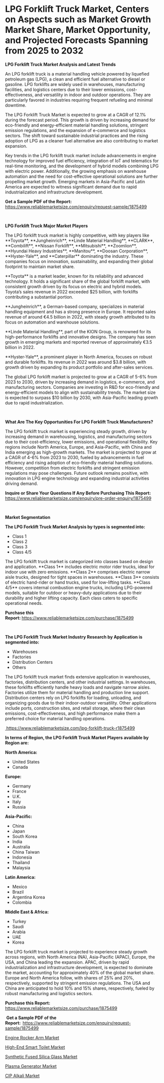 <p><h1>LPG Forklift Truck Market, Centers on Aspects such as Market Growth Market Share, Market Opportunity, and Projected Forecasts Spanning from 2025 to 2032</h1></p><p><strong>LPG Forklift Truck Market Analysis and Latest Trends</strong></p>
<p><p>An LPG forklift truck is a material handling vehicle powered by liquefied petroleum gas (LPG), a clean and efficient fuel alternative to diesel or gasoline. LPG forklifts are widely used in warehouses, manufacturing facilities, and logistics centers due to their lower emissions, cost-effectiveness, and versatility in indoor and outdoor operations. They are particularly favored in industries requiring frequent refueling and minimal downtime.</p><p>The LPG Forklift Truck Market is expected to grow at a CAGR of 12.1% during the forecast period. This growth is driven by increasing demand for eco-friendly and energy-efficient material handling solutions, stringent emission regulations, and the expansion of e-commerce and logistics sectors. The shift toward sustainable industrial practices and the rising adoption of LPG as a cleaner fuel alternative are also contributing to market expansion.</p><p>Key trends in the LPG forklift truck market include advancements in engine technology for improved fuel efficiency, integration of IoT and telematics for real-time monitoring, and the development of hybrid models combining LPG with electric power. Additionally, the growing emphasis on warehouse automation and the need for cost-effective operational solutions are further propelling market growth. Emerging markets in Asia-Pacific and Latin America are expected to witness significant demand due to rapid industrialization and infrastructure development.</p></p>
<p><strong>Get a Sample PDF of the Report:&nbsp;</strong> <a href="https://www.reliablemarketsize.com/enquiry/request-sample/1875499?utm_campaign=1833&utm_medium=2&utm_source=Github&utm_content=ia&utm_term=22012025&utm_id=lpg-forklift-truck">https://www.reliablemarketsize.com/enquiry/request-sample/1875499</a></p>
<p>&nbsp;</p>
<p><strong>LPG Forklift Truck Major Market Players</strong></p>
<p><p>The LPG forklift truck market is highly competitive, with key players like **Toyota**, **Jungheinrich**, **Linde Material Handling**, **CLARK**, **Combilift**, **Nissan Forklift**, **Mitsubishi**, **Zoomlion**, **Hyundai Heavy Industries**, **Manitou**, **Doosan Corporation**, **Hyster-Yale**, and **Caterpillar** dominating the industry. These companies focus on innovation, sustainability, and expanding their global footprint to maintain market share.</p><p>**Toyota** is a market leader, known for its reliability and advanced technology. It holds a significant share of the global forklift market, with consistent growth driven by its focus on electric and hybrid models. Toyota’s sales revenue in 2022 exceeded $25 billion, with forklifts contributing a substantial portion.</p><p>**Jungheinrich**, a German-based company, specializes in material handling equipment and has a strong presence in Europe. It reported sales revenue of around €4.5 billion in 2022, with steady growth attributed to its focus on automation and warehouse solutions.</p><p>**Linde Material Handling**, part of the KION Group, is renowned for its high-performance forklifts and innovative designs. The company has seen growth in emerging markets and reported revenue of approximately €3.5 billion in 2022.</p><p>**Hyster-Yale**, a prominent player in North America, focuses on robust and durable forklifts. Its revenue in 2022 was around $3.8 billion, with growth driven by expanding its product portfolio and after-sales services.</p><p>The global LPG forklift market is projected to grow at a CAGR of 5-6% from 2023 to 2030, driven by increasing demand in logistics, e-commerce, and manufacturing sectors. Companies are investing in R&D for eco-friendly and energy-efficient models to align with sustainability trends. The market size is expected to surpass $10 billion by 2030, with Asia-Pacific leading growth due to rapid industrialization.</p></p>
<p>&nbsp;</p>
<p><strong>What Are The Key Opportunities For LPG Forklift Truck Manufacturers?</strong></p>
<p><p>The LPG forklift truck market is experiencing steady growth, driven by increasing demand in warehousing, logistics, and manufacturing sectors due to their cost-efficiency, lower emissions, and operational flexibility. Key regions include North America, Europe, and Asia-Pacific, with China and India emerging as high-growth markets. The market is projected to grow at a CAGR of 4-6% from 2023 to 2030, fueled by advancements in fuel efficiency and rising adoption of eco-friendly material handling solutions. However, competition from electric forklifts and stringent emission regulations may pose challenges. Future outlook remains positive, with innovation in LPG engine technology and expanding industrial activities driving demand.</p></p>
<p><strong>Inquire or Share Your Questions If Any Before Purchasing This Report:</strong> <a href="https://www.reliablemarketsize.com/enquiry/pre-order-enquiry/1875499?utm_campaign=1833&utm_medium=2&utm_source=Github&utm_content=ia&utm_term=22012025&utm_id=lpg-forklift-truck">https://www.reliablemarketsize.com/enquiry/pre-order-enquiry/1875499</a></p>
<p>&nbsp;</p>
<p><strong>Market Segmentation</strong></p>
<p><strong>The LPG Forklift Truck Market Analysis by types is segmented into:</strong></p>
<p><ul><li>Class 1</li><li>Class 2</li><li>Class 3</li><li>Class 4/5</li></ul></p>
<p><p>The LPG forklift truck market is categorized into classes based on design and application. **Class 1** includes electric motor rider trucks, ideal for indoor use with zero emissions. **Class 2** comprises electric narrow aisle trucks, designed for tight spaces in warehouses. **Class 3** consists of electric hand-rider or hand trucks, used for low-lifting tasks. **Class 4/5** covers internal combustion engine trucks, including LPG-powered models, suitable for outdoor or heavy-duty applications due to their durability and higher lifting capacity. Each class caters to specific operational needs.</p></p>
<p><strong>Purchase this Report:&nbsp;</strong><a href="https://www.reliablemarketsize.com/purchase/1875499?utm_campaign=1833&utm_medium=2&utm_source=Github&utm_content=ia&utm_term=22012025&utm_id=lpg-forklift-truck">https://www.reliablemarketsize.com/purchase/1875499</a></p>
<p>&nbsp;</p>
<p><strong>The LPG Forklift Truck Market Industry Research by Application is segmented into:</strong></p>
<p><ul><li>Warehouses</li><li>Factories</li><li>Distribution Centers</li><li>Others</li></ul></p>
<p><p>The LPG forklift truck market finds extensive application in warehouses, factories, distribution centers, and other industrial settings. In warehouses, these forklifts efficiently handle heavy loads and navigate narrow aisles. Factories utilize them for material handling and production line support. Distribution centers rely on LPG forklifts for loading, unloading, and organizing goods due to their indoor-outdoor versatility. Other applications include ports, construction sites, and retail storage, where their clean emissions, cost-effectiveness, and high performance make them a preferred choice for material handling operations.</p></p>
<p><a href="https://www.reliablemarketsize.com/lpg-forklift-truck-r1875499?utm_campaign=1833&utm_medium=2&utm_source=Github&utm_content=ia&utm_term=22012025&utm_id=lpg-forklift-truck">&nbsp;https://www.reliablemarketsize.com/lpg-forklift-truck-r1875499</a></p>
<p><strong>In terms of Region, the LPG Forklift Truck Market Players available by Region are:</strong></p>
<p>
    <p> <strong> North America: </strong>
        <ul>
            <li>United States</li>
            <li>Canada</li>
        </ul>
        </p> 
    <p> <strong> Europe: </strong>
        <ul>
            <li>Germany</li>
            <li>France</li>
            <li>U.K.</li>
            <li>Italy</li>
            <li>Russia</li>
        </ul>
        </p> 
    <p> <strong> Asia-Pacific: </strong>
        <ul>
            <li>China</li>
            <li>Japan</li>
            <li>South Korea</li>
            <li>India</li>
            <li>Australia</li>
            <li>China Taiwan</li>
            <li>Indonesia</li>
            <li>Thailand</li>
            <li>Malaysia</li>
        </ul>
        </p> 
    <p> <strong> Latin America: </strong>
        <ul>
            <li>Mexico</li>
            <li>Brazil</li>
            <li>Argentina Korea</li>
            <li>Colombia</li>
        </ul>
        </p> 
    <p> <strong> Middle East & Africa: </strong>
        <ul>
            <li>Turkey</li>
            <li>Saudi</li>
            <li>Arabia</li>
            <li>UAE</li>
            <li>Korea</li>
        </ul>
    </p>
    </p>
<p><p>The LPG forklift truck market is projected to experience steady growth across regions, with North America (NA), Asia-Pacific (APAC), Europe, the USA, and China leading the expansion. APAC, driven by rapid industrialization and infrastructure development, is expected to dominate the market, accounting for approximately 40% of the global market share. Europe and North America follow, with shares of 25% and 20%, respectively, supported by stringent emission regulations. The USA and China are anticipated to hold 10% and 15% shares, respectively, fueled by robust manufacturing and logistics sectors.</p></p>
<p><strong>Purchase this Report: </strong><a href="https://www.reliablemarketsize.com/purchase/1875499?utm_campaign=1833&utm_medium=2&utm_source=Github&utm_content=ia&utm_term=22012025&utm_id=lpg-forklift-truck">https://www.reliablemarketsize.com/purchase/1875499</a></p>
<p>&nbsp;<strong>Get a Sample PDF of the Report:&nbsp;&nbsp;</strong><a href="https://www.reliablemarketsize.com/enquiry/request-sample/1875499?utm_campaign=1833&utm_medium=2&utm_source=Github&utm_content=ia&utm_term=22012025&utm_id=lpg-forklift-truck">https://www.reliablemarketsize.com/enquiry/request-sample/1875499</a></p>
<p><strong></strong></p>
<p><p><a href="https://github.com/FassouRP/Market-Research-Report-List-6/blob/main/engine-rocker-arm-market.md?utm_campaign=1833&utm_medium=2&utm_source=Github&utm_content=ia&utm_term=22012025&utm_id=lpg-forklift-truck">Engine Rocker Arm Market</a></p><p><a href="https://www.linkedin.com/pulse/market-drivers-projections-high-end-smart-toilet-2025-2032-gtpte?utm_campaign=1833&utm_medium=2&utm_source=Github&utm_content=ia&utm_term=22012025&utm_id=lpg-forklift-truck">High-End Smart Toilet Market</a></p><p><a href="https://www.linkedin.com/pulse/synopsis-global-synthetic-fused-silica-glass-market-trend-its-evbae?utm_campaign=1833&utm_medium=2&utm_source=Github&utm_content=ia&utm_term=22012025&utm_id=lpg-forklift-truck">Synthetic Fused Silica Glass Market</a></p><p><a href="https://www.linkedin.com/pulse/plasma-generator-industry-resonance-116-amplification-across-l0o4e?utm_campaign=1833&utm_medium=2&utm_source=Github&utm_content=ia&utm_term=22012025&utm_id=lpg-forklift-truck">Plasma Generator Market</a></p><p><a href="https://www.linkedin.com/pulse/cip-alkali-market-size-forecast-anticipated-117-cagr-from-iw6me?utm_campaign=1833&utm_medium=2&utm_source=Github&utm_content=ia&utm_term=22012025&utm_id=lpg-forklift-truck">CIP Alkali Market</a></p></p>
